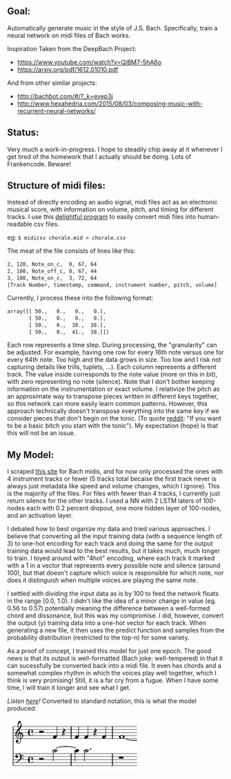 Goal:
-----

Automatically generate music in the style of J.S. Bach. Specifically, train a neural network on midi files of Bach works.

Inspiration Taken from the DeepBach Project:
- https://www.youtube.com/watch?v=QiBM7-5hA6o
- https://arxiv.org/pdf/1612.01010.pdf

And from other similar projects:
- http://bachbot.com/#/?_k=evep3j
- http://www.hexahedria.com/2015/08/03/composing-music-with-recurrent-neural-networks/


Status:
-----

Very much a work-in-progress.
I hope to steadily chip away at it whenever I get tired of the homework that I actually should be doing.
Lots of Frankencode. Beware!

Structure of midi files:
-----

Instead of directly encoding an audio signal, midi files act as an electronic musical score, with information on volume, pitch, and timing for different tracks. I use this [delightful program](http://www.fourmilab.ch/webtools/midicsv/) to easily convert midi files into human-readable csv files. 

eg: `$ midicsv chorale.mid > chorale.csv`

The meat of the file consists of lines like this:

```
2, 120, Note_on_c,  0, 67, 64
2, 180, Note_off_c, 0, 67, 44
3, 180, Note_on_c,  3, 72, 64
[Track Number, timestamp, command, instrument number, pitch, volume]
```

Currently, I process these into the following format:

```
array([[ 50.,   0.,   0.,   0.],
       [ 50.,   0.,   0.,   0.],
       [ 50.,   0.,  38.,  38.],
       [ 50.,   0.,  41.,  38.]])
```

Each row represents a time step. During processing, the "granularity" can be adjusted. For example, having one row for every 16th note versus one for every 64th note. Too high and the data grows in size. Too low and I risk not capturing details like trills, tuplets, ...). Each column represents a different track. The value inside corresponds to the note value (more on this in  bit), with zero representing no note (silence). Note that I don't bother keeping information on the instrumentation or exact volume. I relativize the pitch as an approximate way to transpose pieces written in different keys together, so this network can more easily learn common patterns. However, this approach technically doesn't transpose everything into the same key if we consider pieces that don't begin on the tonic. (To quote [reddit](https://www.reddit.com/r/musictheory/comments/2pv3a7/why_arent_everyone_starting_songs_with_tonics/): "If you want to be a basic bitch you start with the tonic"). My expectation (hope) is that this will not be an issue.

My Model:
-----

I scraped [this site](http://www.bachcentral.com/midiindexcomplete.html) for Bach midis, and for now only processed the ones with 4 instrument tracks or fewer (5 tracks total becaise the first track never is always just metadata like speed and volume changes, which I ignore). This is the majority of the files. For files with fewer than 4 tracks, I currently just return silence for the other tracks. I used a NN with 2 LSTM laters of 100-nodes each with 0.2 percent dropout, one more hidden layer of 100-nodes, and an activation layer.

I debated how to best organize my data and tried various approaches. I believe that converting all the input training data (with a sequence length of 3) to one-hot encoding for each track and doing the same for the output training data would lead to the best results, but it takes much, much longer to train. I toyed around with "4hot" encoding, where each track it marked with a 1 in a vector that represents every possible note and silence (around 100), but that doesn't capture which voice is responsible for which note, nor does it distinguish when multiple voices are playing the same note.

I settled with dividing the input data as is by 100 to feed the network floats in the range [0.0, 1.0). I didn't like the idea of a minor change in value (eg. 0.56 to 0.57) potentially meaning the difference between a well-formed chord and dissonance, but this was my compromise. I did, however, convert the output (y) training data into a one-hot vector for each track. When generating a new file, it then uses the predict function and samples from the probability distribution (restricted to the top-n) for some variety.

As a proof of concept, I trained this model for just one epoch. The good news is that its output is well-formatted (Bach joke: well-tempered) in that it can sucessfully be converted back into a midi file. It even has chords and a somewhat complex rhythm in which the voices play well together, which I think is very promising! Still, it is a far cry from a fugue. When I have some time, I will train it longer and see what I get.

*Listen [here](https://soundcloud.com/user-758753778/1epochs)!* Converted to standard notation, this is what the model produced:

![My image](https://github.com/anbrjohn/Misc/blob/master/ShallowBach/1epoch.png)

